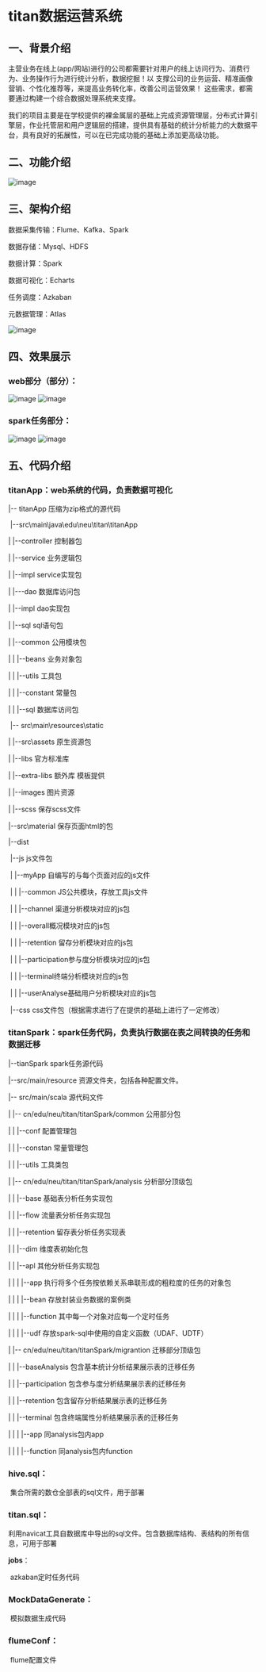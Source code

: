 # titan数据运营系统

## 一、背景介绍

​	主营业务在线上(app/网站)进行的公司都需要针对用户的线上访问行为、消费行为、业务操作行为进行统计分析，数据挖掘！以 支撑公司的业务运营、精准画像营销、个性化推荐等，来提高业务转化率，改善公司运营效果！ 这些需求，都需要通过构建一个综合数据处理系统来支撑。

​	我们的项目主要是在学校提供的裸金属层的基础上完成资源管理层，分布式计算引擎层，作业托管层和用户逻辑层的搭建，提供具有基础的统计分析能力的大数据平台，具有良好的拓展性，可以在已完成功能的基础上添加更高级功能。

## 二、功能介绍

![image](https://img-blog.csdnimg.cn/20200729223309519.png?x-oss-process=image/watermark,type_ZmFuZ3poZW5naGVpdGk,shadow_10,text_aHR0cHM6Ly9ibG9nLmNzZG4ubmV0L3N0YWJsZV96bA==,size_16,color_FFFFFF,t_70#pic_center)
## 三、架构介绍

数据采集传输：Flume、Kafka、Spark

数据存储：Mysql、HDFS

数据计算：Spark

数据可视化：Echarts

任务调度：Azkaban

元数据管理：Atlas

![image](https://img-blog.csdnimg.cn/20200729223321457.png?x-oss-process=image/watermark,type_ZmFuZ3poZW5naGVpdGk,shadow_10,text_aHR0cHM6Ly9ibG9nLmNzZG4ubmV0L3N0YWJsZV96bA==,size_16,color_FFFFFF,t_70#pic_center)

## 四、效果展示

### web部分（部分）：

![image](https://img-blog.csdnimg.cn/20200729223236951.png?x-oss-process=image/watermark,type_ZmFuZ3poZW5naGVpdGk,shadow_10,text_aHR0cHM6Ly9ibG9nLmNzZG4ubmV0L3N0YWJsZV96bA==,size_16,color_FFFFFF,t_70#pic_center)
![image](https://img-blog.csdnimg.cn/20200729223254840.png?x-oss-process=image/watermark,type_ZmFuZ3poZW5naGVpdGk,shadow_10,text_aHR0cHM6Ly9ibG9nLmNzZG4ubmV0L3N0YWJsZV96bA==,size_16,color_FFFFFF,t_70#pic_center)

### spark任务部分：
![image](https://img-blog.csdnimg.cn/20200810112305111.png?x-oss-process=image/watermark,type_ZmFuZ3poZW5naGVpdGk,shadow_10,text_aHR0cHM6Ly9ibG9nLmNzZG4ubmV0L3N0YWJsZV96bA==,size_16,color_FFFFFF,t_70#pic_center)
![image](https://img-blog.csdnimg.cn/20200729224210977.png?x-oss-process=image/watermark,type_ZmFuZ3poZW5naGVpdGk,shadow_10,text_aHR0cHM6Ly9ibG9nLmNzZG4ubmV0L3N0YWJsZV96bA==,size_16,color_FFFFFF,t_70#pic_center)

## 五、代码介绍

### **titanApp**：web系统的代码，负责数据可视化

|-- titanApp 压缩为zip格式的源代码

​    |--src\main\java\edu\neu\titan\titanApp

|   |--controller     控制器包

|   |--service  业务逻辑包

|    |--impl       service实现包

|   |---dao  数据库访问包

|   |--impl dao实现包

|   |--sql sql语句包

|   |--common 公用模块包

|   |  |--beans     业务对象包

|   |  |--utils          工具包

|   |  |--constant      常量包

|   |  |--sql           数据库访问包

​    |-- src\main\resources\static

|   |--src\assets  原生资源包 

|   |--libs 官方标准库

|   |--extra-libs 额外库            模板提供

|   |--images 图片资源

|   |--scss 保存scss文件

|--src\material 保存页面html的包

|--dist

​    |--js  js文件包

​    |   |--myApp 自编写的与每个页面对应的js文件

​    |   |   |--common JS公共模块，存放工具js文件

​    |   |   |--channel 渠道分析模块对应的js包

​    |   |   |--overall概况模块对应的js包

​    |   |   |--retention 留存分析模块对应的js包

​    |   |   |--participation参与度分析模块对应的js包

​    |   |   |--terminal终端分析模块对应的js包

​    |   |   |--userAnalyse基础用户分析模块对应的js包

​    |--css css文件包（根据需求进行了在提供的基础上进行了一定修改）

### **titanSpark**：spark任务代码，负责执行数据在表之间转换的任务和数据迁移

|--tianSpark spark任务源代码

|--src/main/resource 资源文件夹，包括各种配置文件。

|-- src/main/scala 源代码文件

|   |-- cn/edu/neu/titan/titanSpark/common 公用部分包

|   |   |--conf  配置管理包

|   |   |--constan 常量管理包

|   |   |--utils 工具类包

|   |-- cn/edu/neu/titan/titanSpark/analysis 分析部分顶级包

|   |   |--base 基础表分析任务实现包

|   |   |--flow 流量表分析任务实现包

|   |   |--retention 留存表分析任务实现表

|   |   |--dim 维度表初始化包

|   |   |--apl 其他分析任务实现包

|   |   |   |--app 执行将多个任务按依赖关系串联形成的粗粒度的任务的对象包

|   |   |   |--bean 存放封装业务数据的案例类

|   |   |   |--function 其中每一个对象对应每一个定时任务

|   |   |   |--udf 存放spark-sql中使用的自定义函数（UDAF、UDTF）

|   |-- cn/edu/neu/titan/titanSpark/migrantion 迁移部分顶级包

|   |   |--baseAnalysis 包含基本统计分析结果展示表的迁移任务

|   |   |--participation 包含参与度分析结果展示表的迁移任务

|   |   |--retention 包含留存分析结果展示表的迁移任务

|   |   |--terminal 包含终端属性分析结果展示表的迁移任务

|   |   |   |--app 同analysis包内app

|   |   |   |--function 同analysis包内function

### **hive.sql**：

​	集合所需的数仓全部表的sql文件，用于部署

### **titan.sql**：

​	利用navicat工具自数据库中导出的sql文件。包含数据库结构、表结构的所有信息，可用于部署

**jobs**：

​	azkaban定时任务代码

### MockDataGenerate：

​	模拟数据生成代码

### flumeConf：

​	flume配置文件



​	



